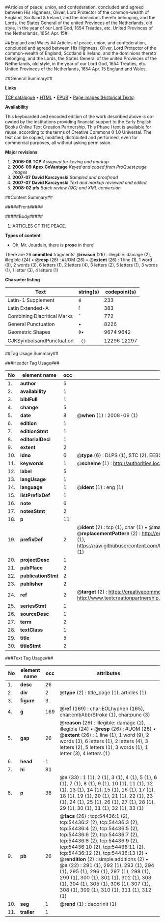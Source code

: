 #Articles of peace, union, and confederation, concluded and agreed between His Highness, Oliver, Lord Protector of the common-wealth of England, Scotland & Ireland, and the dominions thereto belonging, and the Lords, the States General of the united Provinces of the Netherlands, old style, in the year of our Lord God, 1654 Treaties, etc. United Provinces of the Netherlands, 1654 Apr. 15#

##England and Wales.##
Articles of peace, union, and confederation, concluded and agreed between His Highness, Oliver, Lord Protector of the common-wealth of England, Scotland & Ireland, and the dominions thereto belonging, and the Lords, the States General of the united Provinces of the Netherlands, old style, in the year of our Lord God, 1654
Treaties, etc. United Provinces of the Netherlands, 1654 Apr. 15
England and Wales.

##General Summary##

**Links**

[TCP catalogue](http://www.ota.ox.ac.uk/tcp/)  • 
[HTML](http://tei.it.ox.ac.uk/tcp/Texts-HTML/free/A35/A35075.html)  • 
[EPUB](http://tei.it.ox.ac.uk/tcp/Texts-EPUB/free/A35/A35075.epub) • 
[Page images (Historical Texts)](https://data.historicaltexts.jisc.ac.uk/view?pubId=eebo-12121565e&pageId=eebo-12121565e-54436-1)

**Availability**

This keyboarded and encoded edition of the
	       work described above is co-owned by the institutions
	       providing financial support to the Early English Books
	       Online Text Creation Partnership. This Phase I text is
	       available for reuse, according to the terms of Creative
	       Commons 0 1.0 Universal. The text can be copied,
	       modified, distributed and performed, even for
	       commercial purposes, all without asking permission.

**Major revisions**

1. __2006-08__ __TCP__ *Assigned for keying and markup*
1. __2006-09__ __Apex CoVantage__ *Keyed and coded from ProQuest page images*
1. __2007-07__ __David Karczynski__ *Sampled and proofread*
1. __2007-07__ __David Karczynski__ *Text and markup reviewed and edited*
1. __2008-02__ __pfs__ *Batch review (QC) and XML conversion*

##Content Summary##

#####Front#####

#####Body#####

1.  ARTICLES OF THE PEACE.

**Types of content**

  * Oh, Mr. Jourdain, there is **prose** in there!

There are 26 **ommitted** fragments! 
 @__reason__ (26) : illegible: damage (2), illegible (24)  •  @__resp__ (26) : #UOM (26)  •  @__extent__ (26) : 1 line (1), 1 word (9), 2 words (3), 6 letters (1), 2 letters (4), 3 letters (2), 5 letters (1), 3 words (1), 1 letter (3), 4 letters (1)

**Character listing**


|Text|string(s)|codepoint(s)|
|---|---|---|
|Latin-1 Supplement|é|233|
|Latin Extended-A|ſ|383|
|Combining             Diacritical Marks|̄|772|
|General Punctuation|•|8226|
|Geometric Shapes|◊▪|9674 9642|
|CJKSymbolsandPunctuation|〈〉|12296 12297|

##Tag Usage Summary##

###Header Tag Usage###

|No|element name|occ|attributes|
|---|---|---|---|
|1.|__author__|5||
|2.|__availability__|1||
|3.|__biblFull__|1||
|4.|__change__|5||
|5.|__date__|8| @__when__ (1) : 2008-09 (1)|
|6.|__edition__|1||
|7.|__editionStmt__|1||
|8.|__editorialDecl__|1||
|9.|__extent__|2||
|10.|__idno__|6| @__type__ (6) : DLPS (1), STC (2), EEBO-CITATION (1), OCLC (1), VID (1)|
|11.|__keywords__|1| @__scheme__ (1) : http://authorities.loc.gov/ (1)|
|12.|__label__|5||
|13.|__langUsage__|1||
|14.|__language__|1| @__ident__ (1) : eng (1)|
|15.|__listPrefixDef__|1||
|16.|__note__|6||
|17.|__notesStmt__|2||
|18.|__p__|11||
|19.|__prefixDef__|2| @__ident__ (2) : tcp (1), char (1)  •  @__matchPattern__ (2) : ([0-9\-]+):([0-9IVX]+) (1), (.+) (1)  •  @__replacementPattern__ (2) : http://eebo.chadwyck.com/downloadtiff?vid=$1&page=$2 (1), https://raw.githubusercontent.com/textcreationpartnership/Texts/master/tcpchars.xml#$1 (1)|
|20.|__projectDesc__|1||
|21.|__pubPlace__|2||
|22.|__publicationStmt__|2||
|23.|__publisher__|2||
|24.|__ref__|2| @__target__ (2) : https://creativecommons.org/publicdomain/zero/1.0/ (1), http://www.textcreationpartnership.org/docs/. (1)|
|25.|__seriesStmt__|1||
|26.|__sourceDesc__|1||
|27.|__term__|2||
|28.|__textClass__|1||
|29.|__title__|5||
|30.|__titleStmt__|2||


###Text Tag Usage###

|No|element name|occ|attributes|
|---|---|---|---|
|1.|__desc__|26||
|2.|__div__|2| @__type__ (2) : title_page (1), articles (1)|
|3.|__figure__|3||
|4.|__g__|169| @__ref__ (169) : char:EOLhyphen (165), char:cmbAbbrStroke (1), char:punc (3)|
|5.|__gap__|26| @__reason__ (26) : illegible: damage (2), illegible (24)  •  @__resp__ (26) : #UOM (26)  •  @__extent__ (26) : 1 line (1), 1 word (9), 2 words (3), 6 letters (1), 2 letters (4), 3 letters (2), 5 letters (1), 3 words (1), 1 letter (3), 4 letters (1)|
|6.|__head__|1||
|7.|__hi__|81||
|8.|__p__|38| @__n__ (33) : 1 (1), 2 (1), 3 (1), 4 (1), 5 (1), 6 (1), 7 (1), 8 (1), 9 (1), 10 (1), 11 (1), 12 (1), 13 (1), 14 (1), 15 (1), 16 (1), 17 (1), 18 (1), 19 (1), 20 (1), 21 (1), 22 (1), 23 (1), 24 (1), 25 (1), 26 (1), 27 (1), 28 (1), 29 (1), 30 (1), 31 (1), 32 (1), 33 (1)|
|9.|__pb__|26| @__facs__ (26) : tcp:54436:1 (2), tcp:54436:2 (2), tcp:54436:3 (2), tcp:54436:4 (2), tcp:54436:5 (2), tcp:54436:6 (2), tcp:54436:7 (2), tcp:54436:8 (2), tcp:54436:9 (2), tcp:54436:10 (2), tcp:54436:11 (2), tcp:54436:12 (2), tcp:54436:13 (2)  •  @__rendition__ (2) : simple:additions (2)  •  @__n__ (22) : 291 (1), 292 (1), 293 (1), 294 (1), 295 (1), 296 (1), 297 (1), 298 (1), 299 (1), 300 (1), 301 (1), 302 (1), 303 (1), 304 (1), 305 (1), 306 (1), 307 (1), 308 (1), 309 (1), 310 (1), 311 (1), 312 (1)|
|10.|__seg__|1| @__rend__ (1) : decorInit (1)|
|11.|__trailer__|1||
